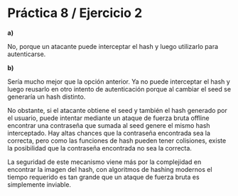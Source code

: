 # Práctica 8 / Ejercicio 2

**a)**

No, porque un atacante puede interceptar el hash y luego utilizarlo para autenticarse.

**b)**

Sería mucho mejor que la opción anterior. Ya no puede interceptar el hash y luego reusarlo en otro intento de autenticación porque al cambiar el seed se generaría un hash distinto.

No obstante, si el atacante obtiene el seed y también el hash generado por el usuario, puede intentar mediante un ataque de fuerza bruta offline encontrar una contraseña que sumada al seed genere el mismo hash interceptado. Hay altas chances que la contraseña encontrada sea la correcta, pero como las funciones de hash pueden tener colisiones, existe la posibilidad que la contraseña encontrada no sea la correcta.

La seguridad de este mecanismo viene más por la complejidad en encontrar la imagen del hash, con algoritmos de hashing modernos el tiempo requerido es tan grande que un ataque de fuerza bruta es simplemente inviable.
